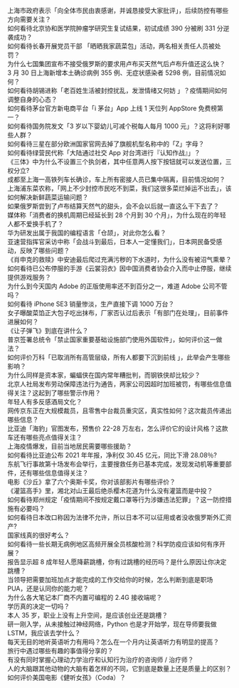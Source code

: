 上海市政府表示「向全体市民由衷感谢，并诚恳接受大家批评」，后续防控有哪些方向需要关注？  
如何看待北京协和医学院肿瘤学研究生复试结果，初试成绩 390 分被刷 331 分逆袭成功？  
如何看待长春开展党员干部 「晒晒我家蔬菜包」活动，两名相关责任人员被处罚？  
为什么七国集团宣布不接受俄罗斯的要求用卢布买天然气后卢布升值还这么快？  
3 月 30 日上海新增本土确诊病例 355 例、无症状感染者 5298 例，目前情况如何？  
如何看待胡锡进称「老百姓生活被封控扰乱，发泄情绪又何妨 」？疫情期间如何调整自身的心态？  
如何看待茅台官方新电商平台「i 茅台」App 上线 1 天位列 AppStore 免费榜第一？  
如何看待国务院发文「3 岁以下婴幼儿可减个税每人每月 1000 元」？这将利好哪些人群？  
如何看待三星在部分欧洲国家官网去掉了旗舰机型名称中的「Z」字母？  
如何看待绿营民代称「大陆通过社交 App 对台湾进行『认知作战』」？  
《三体》中为什么不设置三个执剑者，其中任意两人按下按钮就可以发送位置，三权分立?  
成都至上海一高铁列车长确诊，车上所有密接人员已集中隔离，目前情况如何？  
上海浦东菜农称，「网上不少封控市民吃不到菜，我们这很多菜烂掉运不出去」，该如何解决新鲜蔬菜运输问题？  
如果俄罗斯尝到了卢布结算天然气的甜头，会不会以后就一直这么干下去了？  
媒体称「消费者的换机周期已经延长到 28 个月到 30 个月」，为什么现在的年轻人都不爱换手机了？  
华为研发出属于我国的编程语言「仓颉」，对此你怎么看？  
亚速营指挥官采访中称「会战斗到最后，日本人一定懂我们」，日本网民备受感动，反映了哪些问题？  
《肖申克的救赎》中安迪最后爬过充满污秽的下水道时，为什么没有被沼气熏晕？  
如何看待已公布停服的手游《云裳羽衣》因中国消费者协会介入而中止停服，继续提供游戏服务？  
为什么到今天国内 Adobe 的正版使用率还不到百分之一，难道 Adobe 公司不管吗？  
如何看待 iPhone SE3 销量惨淡，生产直接下调 1000 万台？  
女子曝酸菜馅正大包子吃出抹布，厂家否认过后表示「有部门在处理」，目前事件进展如何？  
《让子弹飞》到底在讲什么？  
普京签署总统令「禁止国家重要基础设施部门使用外国软件」，如何评价这一做法？  
如何评价万科「已取消所有高管层级，所有人都要下沉到前线 」，此举会产生哪些影响？  
为什么同样是资本家，蝙蝠侠在国内常年糟批判，而钢铁侠却比较少？  
北京人社局发布劳动保障违法行为通告，两家公司因超时加班被罚，有哪些信息值得关注？这起到了哪些警示作用？  
年轻人有多反感酒局文化？  
网传京东正在大规模裁员，且零售中台裁员重灾区，真实性如何？这次裁员传递出哪些信息？  
比亚迪「海豹」官图发布，预售价 22-28 万左右，怎么评价它的设计风格？这款车还有哪些亮点值得关注？  
上海疫情爆发，目前当地居民需要哪些援助？  
如何看待比亚迪公布 2021 年年报，净利仅 30.45 亿元，同比下滑 28.08％?  
东航飞行事故第十场发布会举行，主要搜救任务已基本完成，发现发动机等重要部件，还有哪些信息值得关注？  
电影《沙丘》拿了六个奥斯卡奖，你对该部影片有哪些评价？  
《灌篮高手》里，湘北对山王最后绝杀樱木花道为什么没有灌篮而是中投？  
如何看待郑州规定「疫情期间不按规定戴口罩等行为涉嫌违法犯罪」？这一防控措施有必要吗？  
如何看待日本改口称因为法律不允许，所以日本不可以征用或者没收俄罗斯外汇资产?  
国家线真的很好考么？  
如何看待一些长期无病例地区高频开展全员核酸检测？科学防疫应该如何有序开展？  
报告显示超 8 成年轻人愿降薪跳槽，你有过跳槽的经历吗？是什么原因让你决定跳槽？  
当领导把需要加班加点才能完成的工作交给你的时候，怎么判断到底是职场 PUA，还是认同你的能力呢？  
为什么各大笔记本厂商不内置可编程的 2.4G 接收端呢？  
学历真的决定一切吗？  
本人 35 岁，职业上没有上升空间，是应该创业还是跳槽？  
研一刚入学，从未接触过神经网络，Python 也是才开始学，现在导师要我做 LSTM，我应该去学什么？  
每天无目的地听英语听力有用吗？怎么在一个月内让英语听力有明显的提高？  
旅行中遇过哪些有趣的事值得分享的？  
有没有同时掌握心理动力学治疗和认知行为治疗的咨询师 / 治疗师？  
人的大脑跟其他动物的大脑有着怎样的不同，它到底是数量上还是质量上的区别？  
如何评价美国电影《健听女孩》（Coda）？  
